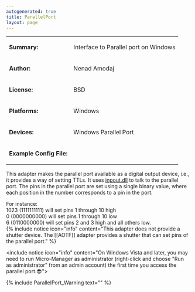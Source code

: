 ```yaml
---
autogenerated: true
title: ParallelPort
layout: page
---
```


<table>
<tr>
<td markdown="1">

**Summary:**

</td>
<td markdown="1">

Interface to Parallel port on Windows

</td>
</tr>
<tr>
<td markdown="1">

**Author:**

</td>
<td markdown="1">

Nenad Amodaj

</td>
</tr>
<tr>
<td markdown="1">

**License:**

</td>
<td markdown="1">

BSD

</td>
</tr>
<tr>
<td markdown="1">

**Platforms:**

</td>
<td markdown="1">

Windows

</td>
</tr>
<tr>
<td markdown="1">

**Devices:**

</td>
<td markdown="1">

Windows Parallel Port

</td>
</tr>
<tr>
<td markdown="1">

**Example Config File:**

</td>
<td markdown="1">
</td>
</tr>
</table>

This adapter makes the parallel port available as a digital output
device, i.e., it provides a way of setting TTLs. It uses
[inpout.dll](http://www.logix4u.net/inpout32.htm) to talk to the
parallel port. The pins in the parallel port are set using a single
binary value, where each position in the number corresponds to a pin in
the port.

For instance:  
1023 (1111111111) will set pins 1 through 10 high  
0 (0000000000) will set pins 1 through 10 low  
6 (0110000000) will set pins 2 and 3 high and all others low.  
{% include notice icon="info" content="This adapter does not provide a shutter device.  The [[AOTF]] adapter provides a shutter that can set pins of the parallel port." %}

&lt;include notice icon="info" content="On Windows Vista and later, you may need to run
Micro-Manager as administrator (right-click and choose "Run as
administrator" from an admin account) the first time you access the
parallel port.😎"&gt;

{% include ParallelPort_Warning text="" %}
